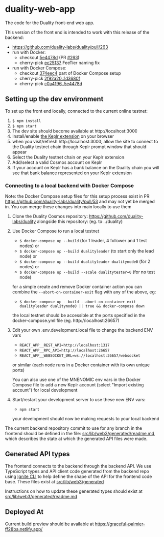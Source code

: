 # duality-web-app

The code for the Duality front-end web app.

This version of the front end is intended to work with this release of the backend:

- https://github.com/duality-labs/duality/pull/263
- run with Docker:
  - checkout [5e4478d](https://github.com/duality-labs/duality/commit/5e4478d4fe1044020f7ddc826032e7a4de7440a0) (PR [#263](https://github.com/duality-labs/duality/pull/263))
  - cherry-pick [ec25137](https://github.com/duality-labs/duality/commit/ec251371d382332c37006693fd5f835b1a6fbe26) FeeTier naming fix
- run with Docker Compose:
  - checkout [374eec4](https://github.com/duality-labs/duality/commit/374eec40948564930c22f3f867be12a3b3168f02) part of Docker Compose setup
  - cherry-pick [2f92a20..1d3680f](https://github.com/duality-labs/duality/compare/2f92a208459b2729694e8d3a6a19d349b85f4368..1d3680f2ee6b31351dc7769b376454c246d84c1d)
  - cherry-pick [c0a4196..5e4478d](https://github.com/duality-labs/duality/compare/c0a419600d5920c58f68822f932afb5857ebe45f..5e4478d4fe1044020f7ddc826032e7a4de7440a0)

## Setting up the dev environment

To set up the front end locally, connected to the current online testnet:

1. `$ npm install`
2. `$ npm start`
3. The dev site should become available at http://localhost:3000
4. Install/enable [the Keplr extension](https://github.com/chainapsis/keplr-wallet)
   on your browser
5. when you visit/refresh http://localhost:3000, allow the site to connect to
   the Duality testnet chain through Keplr prompt window that should appear
6. Select the Duality testnet chain on your Keplr extension
7. Add/select a valid Cosmos account on Keplr
8. If your account on Keplr has a bank balance on the Duality chain
   you will see that bank balance represented on your Keplr extension

### Connecting to a local backend with Docker Compose

Note: the Docker Compose setup files for this setup process exist in PR
https://github.com/duality-labs/duality/pull/53 and may not yet be merged in.
You can merge these changes into main locally to use them

1. Clone the Duality Cosmos repository: https://github.com/duality-labs/duality
   alongside this repository: (eg. to ../duality)
2. Use Docker Compose to run a local testnet

   - `$ docker-compose up --build` (for 1 leader, 4 follower and 1 test nodes) or
   - `$ docker-compose up --build dualityleader` (to start only the lead node) or
   - `$ docker-compose up --build dualityleader dualitynode0` (for 2 nodes) or
   - `$ docker-compose up --build --scale dualitytester=0` (for no test node)

   for a simple create and remove Docker container action you can combine the
   `--abort-on-container-exit` flag with any of the above, eg:

   - `$ docker-compose up --build --abort-on-container-exit dualityleader dualitynode0 || true && docker-compose down`

   the local testnet should be accessible at the ports specified in the
   docker-compose.yml file (eg. http://localhost:26657)

3. Edit your own .env.development.local file to change the backend ENV vars

   - `REACT_APP__REST_API=http://localhost:1317`
   - `REACT_APP__RPC_API=http://localhost:26657`
   - `REACT_APP__WEBSOCKET_URL=ws://localhost:26657/websocket`

   or similar (each node runs in a Docker container with its own unique ports)

   You can also use one of the MNENOMIC env vars in the Docker Compose file
   to add a new Keplr account (select "Import existing account") for local
   development

4. Start/restart your development server to use these new ENV vars:

   - `npm start`

   your development should now be making requests to your local backend

The current backend repository commit to use for any branch in the frontend
should be defined in the file:
[src/lib/web3/generated/readme.md](https://github.com/duality-labs/duality-web-app/tree/main/src/lib/web3/generated/readme.md),
which describes the state at which the generated API files were made.

## Generated API types

The frontend connects to the backend through the backend API.
We use TypeScript types and API client code generated from the backend repo
using [Ignite CLI](https://docs.ignite.com/cli#ignite-generate) to help define
the shape of the API for the frontend code base. These files exist at
[src/lib/web3/generated](https://github.com/duality-labs/duality-web-app/tree/main/src/lib/web3/generated/)

Instructions on how to update these generated types should exist at
[src/lib/web3/generated/readme.md](https://github.com/duality-labs/duality-web-app/tree/main/src/lib/web3/generated/readme.md)

## Deployed At

Current build preview should be available at https://graceful-palmier-ff28ba.netlify.app/
